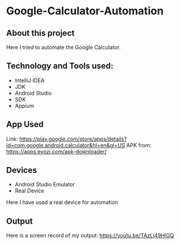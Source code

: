 # Google-Calculator-Automation

## About this project
  Here I tried to automate the Google Calculator. 
  
## Technology and Tools used:
  - IntelliJ IDEA
  - JDK
  - Android Studio
  - SDK
  - Appium
  
## App Used
  Link: https://play.google.com/store/apps/details?id=com.google.android.calculator&hl=en&gl=US
  APK from: https://apps.evozi.com/apk-downloader/
  
## Devices
  - Android Studio Emulator
  - Real Device
  
  Here I have used a real device for automation
  
## Output
  Here is a screen record of my output: https://youtu.be/TAzLj49HlGQ
